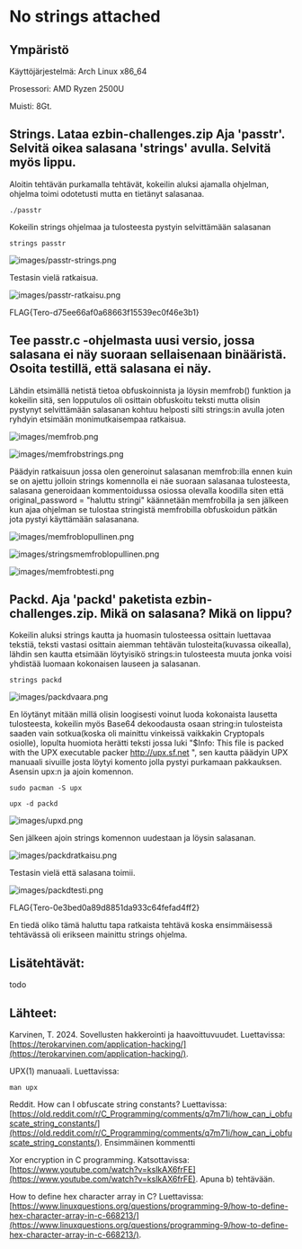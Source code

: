 # No strings attached


## Ympäristö

Käyttöjärjestelmä: Arch Linux x86_64

Prosessori: AMD Ryzen 2500U

Muisti: 8Gt.

## Strings. Lataa ezbin-challenges.zip Aja 'passtr'. Selvitä oikea salasana 'strings' avulla. Selvitä myös lippu. 

Aloitin tehtävän purkamalla tehtävät, kokeilin aluksi ajamalla ohjelman, ohjelma toimi odotetusti mutta en tietänyt salasanaa.

	./passtr

Kokeilin strings ohjelmaa ja tulosteesta pystyin selvittämään salasanan

	strings passtr

![images/passtr-strings.png](images/passtr-strings.png)

Testasin vielä ratkaisua.

![images/passtr-ratkaisu.png](images/passtr-ratkaisu.png)

FLAG{Tero-d75ee66af0a68663f15539ec0f46e3b1}

## Tee passtr.c -ohjelmasta uusi versio, jossa salasana ei näy suoraan sellaisenaan binääristä. Osoita testillä, että salasana ei näy.

Lähdin etsimällä netistä tietoa obfuskoinnista ja löysin memfrob() funktion ja kokeilin sitä, sen lopputulos oli osittain obfuskoitu teksti mutta olisin pystynyt selvittämään salasanan kohtuu helposti silti strings:in avulla joten ryhdyin etsimään monimutkaisempaa ratkaisua. 

![images/memfrob.png](images/memfrob.png)

![images/memfrobstrings.png](images/memfrobstrings.png)

Päädyin ratkaisuun jossa olen generoinut salasanan memfrob:illa ennen kuin se on ajettu jolloin strings komennolla ei näe suoraan salasanaa tulosteesta, salasana generoidaan kommentoidussa osiossa olevalla koodilla siten että  original_password = "haluttu stringi" käännetään memfrobilla ja sen jälkeen kun ajaa ohjelman se tulostaa stringistä memfrobilla obfuskoidun pätkän jota pystyi käyttämään salasanana.

![images/memfroblopullinen.png](images/memfroblopullinen.png)

![images/stringsmemfroblopullinen.png](images/stringsmemfroblopullinen.png)

![images/memfrobtesti.png](images/memfrobtesti.png)

## Packd. Aja 'packd' paketista ezbin-challenges.zip. Mikä on salasana? Mikä on lippu?

Kokeilin aluksi strings kautta ja huomasin tulosteessa osittain luettavaa tekstiä, teksti vastasi osittain aiemman tehtävän tulosteita(kuvassa oikealla), lähdin sen kautta etsimään löytyisikö strings:in tulosteesta muuta jonka voisi yhdistää luomaan kokonaisen lauseen ja salasanan. 

	strings packd

![images/packdvaara.png](images/packdvaara.png)

En löytänyt mitään millä olisin loogisesti voinut luoda kokonaista lausetta tulosteesta, kokeilin myös Base64 dekoodausta osaan string:in tulosteista saaden vain sotkua(koska oli mainittu vinkeissä vaikkakin Cryptopals osiolle), lopulta huomiota herätti teksti jossa luki "$Info: This file is packed with the UPX executable packer http://upx.sf.net ", sen kautta päädyin UPX manuaali sivuille josta löytyi komento jolla pystyi purkamaan pakkauksen. Asensin upx:n ja ajoin komennon.

	sudo pacman -S upx

	upx -d packd

![images/upxd.png](images/upxd.png)

Sen jälkeen ajoin strings komennon uudestaan ja löysin salasanan.

![images/packdratkaisu.png](images/packdratkaisu.png)

Testasin vielä että salasana toimii.

![images/packdtesti.png](images/packdtesti.png)

FLAG{Tero-0e3bed0a89d8851da933c64fefad4ff2}

En tiedä oliko tämä haluttu tapa ratkaista tehtävä koska ensimmäisessä tehtävässä oli erikseen mainittu strings ohjelma.

## Lisätehtävät:

todo

## Lähteet:

Karvinen, T. 2024. Sovellusten hakkerointi ja haavoittuvuudet. Luettavissa: [https://terokarvinen.com/application-hacking/](https://terokarvinen.com/application-hacking/). 

UPX(1) manuaali. Luettavissa: 

	man upx

Reddit. How can I obfuscate string constants? Luettavissa: [https://old.reddit.com/r/C_Programming/comments/q7m71i/how_can_i_obfuscate_string_constants/](https://old.reddit.com/r/C_Programming/comments/q7m71i/how_can_i_obfuscate_string_constants/).  Ensimmäinen kommentti

Xor encryption in C programming. Katsottavissa: [https://www.youtube.com/watch?v=kslkAX6frFE](https://www.youtube.com/watch?v=kslkAX6frFE). Apuna b) tehtävään.

How to define hex character array in C? Luettavissa: [https://www.linuxquestions.org/questions/programming-9/how-to-define-hex-character-array-in-c-668213/](https://www.linuxquestions.org/questions/programming-9/how-to-define-hex-character-array-in-c-668213/).
